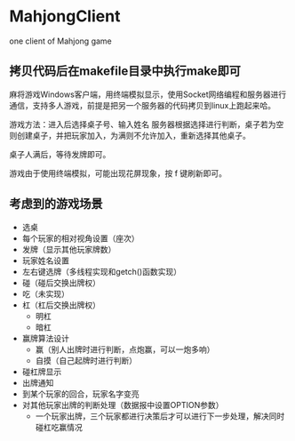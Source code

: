 # MahjongClient
one client of Mahjong game

## 拷贝代码后在makefile目录中执行make即可

麻将游戏Windows客户端，用终端模拟显示，使用Socket网络编程和服务器进行通信，支持多人游戏，前提是把另一个服务器的代码拷贝到linux上跑起来哈。

游戏方法：进入后选择桌子号、输入姓名
服务器根据选择进行判断，桌子若为空则创建桌子，并把玩家加入，为满则不允许加入，重新选择其他桌子。

桌子人满后，等待发牌即可。

游戏由于使用终端模拟，可能出现花屏现象，按 f 键刷新即可。


## 考虑到的游戏场景
- 选桌
- 每个玩家的相对视角设置（座次）
- 发牌（显示其他玩家牌数）
- 玩家姓名设置
- 左右键选牌（多线程实现和getch()函数实现）
- 碰（碰后交换出牌权）
- 吃（未实现）
- 杠（杠后交换出牌权）
  - 明杠
  - 暗杠
- 赢牌算法设计
  - 赢（别人出牌时进行判断，点炮赢，可以一炮多响）
  - 自摸（自己起牌时进行判断）
- 碰杠牌显示
- 出牌通知
- 到某个玩家的回合，玩家名字变亮
- 对其他玩家出牌的判断处理（数据报中设置OPTION参数）
  - 一个玩家出牌，三个玩家都进行决策后才可以进行下一步处理，解决同时碰杠吃赢情况
